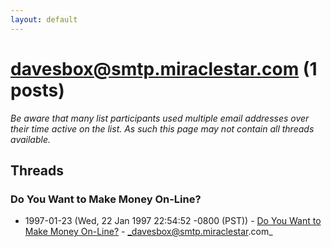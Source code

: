 ```yaml
---
layout: default
---
```


# davesbox@smtp.miraclestar.com (1 posts)

_Be aware that many list participants used multiple email addresses over their time active on the list. As such this page may not contain all threads available._

## Threads

### Do You Want to Make Money On-Line?
+ 1997-01-23 (Wed, 22 Jan 1997 22:54:52 -0800 (PST)) - [Do You Want to Make Money On-Line?](/archive/1997/01/b1aa06f0c377f9ca980bd23fd69a140dca9191260e5be9c9b5488cae090e60f6) - _davesbox@smtp.miraclestar.com_

